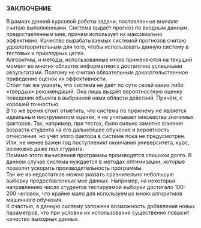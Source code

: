### ЗАКЛЮЧЕНИЕ
В рамках данной курсовой работы задачи, поставленные вначале считаю выполненными. Система выдаёт прогноз по входным данным, предоставленным мне, причем использует их максимально эффективно. Качество вырабатываемых системой прогнозов считаю удовлетворительным для того, чтобы использовать данную систему в тестовых и прикладных целях.     
Алгоритмы, и методы, использованные мною применяются на текущий момент во многих областях информатики с достаточно успешными результатами. Поэтому не считаю обязательным доказательственное приведение оценок их эффективности.   
Стоит так же указать, что система не даёт по сути своей каких либо «твёрдых» рекомендаций. Она лишь выдаёт вероятностную оценку поведения объекта в выбранной нами области действий. Причём, с хорошей точностью.    
В то же время стоит отметить, что система по прежнему не является идеальным инструментом оценки, и не учитывает множества значимых факторов. Так, например, при тестах, было сильно заметно влияние возраста студента на его дальнейшее обучение и вероятность отчисления, но учёт этого фактора в системе пока не предусмотрен. Или, не менее важен год поступления/ окончания университета, курс, возможно даже пол студента.     
Помимо этого вычисления программы производятся слишком долго. В данном случае система нуждается в методах оптимизации, которые позволят ускорить производительность программы.    
Так же из недостатков можно указать сравнительно небольшую выборку предоставленных мне данных. Например, на некоторых направлениях число студентов тестируемой выборки достигало 100- 200 человек, что крайне мало для используемых мною алгоритмов машинного обучения.    
	К счастью, в данную систему заложена возможность добавления новых параметров, что при условии их использования существенно повысит качество выходных данных.

